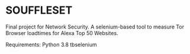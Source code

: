 # SOUFFLESET
Final project for Network Security. A selenium-based tool to measure Tor Browser loadtimes for Alexa Top 50 Websites.

Requirements:
Python 3.8
tbselenium

